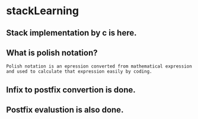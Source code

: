 # stackLearning
## Stack implementation by c is here.
## What is polish notation?
`Polish notation is an epression converted from mathematical expression and used to calculate that expression easily by coding.`
## Infix to postfix convertion is done.
## Postfix evalustion is also done.


